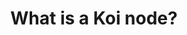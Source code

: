 ---
title: What is a Koi node?
describe: A Koi node is a small amount of software that runs on your computer, connecting you with other computers to create the Koi Network. Anyone can create a Task and use the Koi Network to accomplish those Tasks. You earn KOI tokens based on how many Tasks you participate in. 
layout: front
type: node
parent: three
child: 3
icon: icon3
---